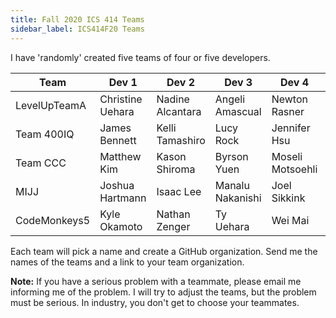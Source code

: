 ```yaml
---
title: Fall 2020 ICS 414 Teams
sidebar_label: ICS414F20 Teams
---
```


I have 'randomly' created five teams of four or five developers.
<table>
<thead>
<tr><th>Team</th><th>Dev 1</th><th>Dev 2</th><th>Dev 3</th><th>Dev 4</th><th>Dev 5</th></tr>
</thead>
<tbody>
<tr><td>LevelUpTeamA</td><td>Christine Uehara</td><td>Nadine Alcantara</td><td>Angeli Amascual</td><td>Newton Rasner</td><td>Justin Wong</td></tr>
<tr><td>Team 400IQ</td><td>James Bennett</td><td>Kelli Tamashiro</td><td>Lucy Rock</td><td>Jennifer Hsu</td><td></td></tr>
<tr><td>Team CCC</td><td>Matthew Kim</td><td>Kason Shiroma</td><td>Byrson Yuen</td><td>Moseli Motsoehli</td><td></td></tr>
<tr><td>MIJJ</td><td>Joshua Hartmann</td><td>Isaac Lee</td><td>Manalu Nakanishi</td><td>Joel Sikkink</td><td></td></tr>
<tr><td>CodeMonkeys5</td><td>Kyle Okamoto</td><td>Nathan Zenger</td><td>Ty Uehara</td><td>Wei Mai</td><td></td></tr>
</tbody>
</table>

Each team will pick a name and create a GitHub organization. Send me the names of the teams and a link to your team organization.

**Note:** If you have a serious problem with a teammate, please email me informing me of the problem. I will try to adjust the teams, but the problem must be serious. In industry, you don't get to choose your teammates.
